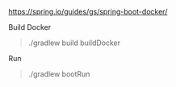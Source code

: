 https://spring.io/guides/gs/spring-boot-docker/


Build Docker
> ./gradlew build buildDocker

Run
> ./gradlew bootRun



